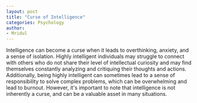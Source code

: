 ```yaml
---
layout: post
title: "Curse of Intelligence"
categories: Psychology
author:
- Mridul
---
```



Intelligence can become a curse when it leads to overthinking, anxiety, and a sense of isolation. Highly intelligent individuals may struggle to connect with others who do not share their level of intellectual curiosity and may find themselves constantly analyzing and critiquing their thoughts and actions.
Additionally, being highly intelligent can sometimes lead to a sense of responsibility to solve complex problems, which can be overwhelming and lead to burnout.
However, it's important to note that intelligence is not inherently a curse, and can be a valuable asset in many situations.
